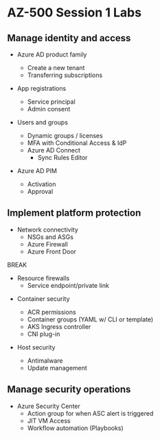 # AZ-500 Session 1 Labs

## Manage identity and access

* Azure AD product family
  - Create a new tenant
  - Transferring subscriptions

* App registrations
  * Service principal
  * Admin consent

* Users and groups
  - Dynamic groups / licenses
  - MFA with Conditional Access & IdP
  - Azure AD Connect
    - Sync Rules Editor

* Azure AD PIM
  - Activation
  - Approval

## Implement platform protection

* Network connectivity
  - NSGs and ASGs
  - Azure Firewall
  - Azure Front Door

BREAK

  - Resource firewalls
    + Service endpoint/private link

* Container security
  * ACR permissions
  * Container groups (YAML w/ CLI or template)
  * AKS Ingress controller
  * CNI plug-in

* Host security
  - Antimalware
  - Update management

## Manage security operations

* Azure Security Center
  - Action group for when ASC alert is triggered
  - JIT VM Access
  - Workflow automation (Playbooks)
